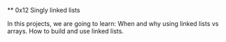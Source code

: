 ** 0x12 Singly linked lists

In this projects, we are going to learn: 
When and why using linked lists vs arrays.
How to build and use linked lists.

